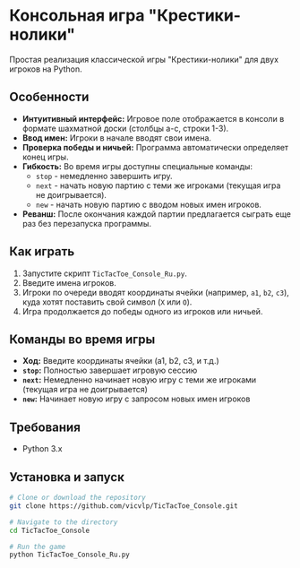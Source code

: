 # Консольная игра "Крестики-нолики"

Простая реализация классической игры "Крестики-нолики" для двух игроков на Python.

## Особенности

*   **Интуитивный интерфейс:** Игровое поле отображается в консоли в формате шахматной доски (столбцы a-c, строки 1-3).
*   **Ввод имен:** Игроки в начале вводят свои имена.
*   **Проверка победы и ничьей:** Программа автоматически определяет конец игры.
*   **Гибкость:** Во время игры доступны специальные команды:
    *   `stop` - немедленно завершить игру.
    *   `next` - начать новую партию с теми же игроками (текущая игра не доигрывается).
    *   `new` - начать новую партию с вводом новых имен игроков.
*   **Реванш:** После окончания каждой партии предлагается сыграть еще раз без перезапуска программы.

## Как играть

1.  Запустите скрипт `TicTacToe_Console_Ru.py`.
2.  Введите имена игроков.
3.  Игроки по очереди вводят координаты ячейки (например, `a1`, `b2`, `c3`), куда хотят поставить свой символ (`X` или `O`).
4.  Игра продолжается до победы одного из игроков или ничьей.

## Команды во время игры

- **Ход:** Введите координаты ячейки (a1, b2, c3, и т.д.)
- **`stop`:** Полностью завершает игровую сессию
- **`next`:** Немедленно начинает новую игру с теми же игроками (текущая игра не доигрывается)
- **`new`:** Начинает новую игру с запросом новых имен игроков

## Требования

*   Python 3.x

## Установка и запуск
```bash
# Clone or download the repository
git clone https://github.com/vicvlp/TicTacToe_Console.git

# Navigate to the directory
cd TicTacToe_Console

# Run the game
python TicTacToe_Console_Ru.py
